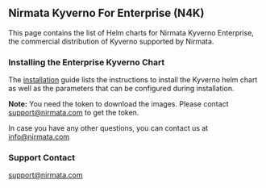 ## Nirmata Kyverno For Enterprise (N4K)

This page contains the list of Helm charts for Nirmata Kyverno Enterprise, the commercial distribution of Kyverno supported by Nirmata. 

### Installing the Enterprise Kyverno Chart 
The [installation](https://github.com/nirmata/kyverno-charts/blob/main/charts/nirmata/README.md) guide lists the instructions to install the Kyverno helm chart as well as the parameters that can be configured during installation.

**Note:** You need the token to download the images. Please contact <support@nirmata.com> to get the token.

In case you have any other questions, you can contact us at <info@nirmata.com>

### Support Contact
<support@nirmata.com>
